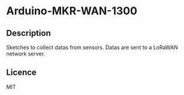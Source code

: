 # Arduino-MKR-WAN-1300

## Description
Sketches to collect datas from sensors. Datas are sent to a LoRaWAN network server.

## Licence
MIT
